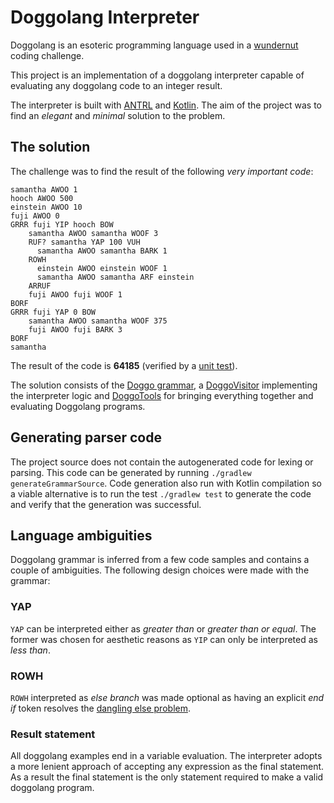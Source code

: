 # Doggolang Interpreter
Doggolang is an esoteric programming language used in a 
[wundernut](https://github.com/wunderdogsw/wunderpahkina-vol10) coding challenge.

This project is an implementation of a doggolang interpreter 
capable of evaluating any doggolang code to an integer result.

The interpreter is built with [ANTRL](https://www.antlr.org/) and [Kotlin](https://kotlinlang.org/). The aim of the project was to
find an *elegant* and *minimal* solution to the problem.

## The solution
The challenge was to find the result of the following *very important code*:

```doggolang
samantha AWOO 1
hooch AWOO 500
einstein AWOO 10
fuji AWOO 0
GRRR fuji YIP hooch BOW
    samantha AWOO samantha WOOF 3
    RUF? samantha YAP 100 VUH
      samantha AWOO samantha BARK 1
    ROWH
      einstein AWOO einstein WOOF 1
      samantha AWOO samantha ARF einstein
    ARRUF
    fuji AWOO fuji WOOF 1
BORF
GRRR fuji YAP 0 BOW
    samantha AWOO samantha WOOF 375
    fuji AWOO fuji BARK 3
BORF
samantha
```

The result of the code is **64185** (verified by a [unit test](src/test/kotlin/lang/doggo/DoggoInterpreterTest.kt)).

The solution consists of the [Doggo grammar](src/main/antlr/Doggo.g4), 
a [DoggoVisitor](src/main/kotlin/lang/doggo/DoggoVisitor.kt) implementing the interpreter logic
and [DoggoTools](src/main/kotlin/lang/doggo/DoggoTools.kt) for bringing everything together and
evaluating Doggolang programs.

## Generating parser code
The project source does not contain the autogenerated code for lexing or parsing. This code can
be generated by running `./gradlew generateGrammarSource`. Code generation also run with Kotlin 
compilation so a viable alternative is to run the test `./gradlew test` to generate the code and 
verify that the generation was successful.

## Language ambiguities
Doggolang grammar is inferred from a few code samples and contains a couple of ambiguities. 
The following design choices were made with the grammar:

### YAP
`YAP` can be interpreted either as *greater than* or *greater than or equal*. The former
was chosen for aesthetic reasons as `YIP` can only be interpreted as *less than*.
 
### ROWH
`ROWH` interpreted as *else branch* was made optional as having an explicit *end if* token
resolves the [dangling else problem](https://en.wikipedia.org/wiki/Dangling_else).

### Result statement
All doggolang examples end in a variable evaluation. The interpreter adopts a more lenient
approach of accepting any expression as the final statement. As a result the final statement
is the only statement required to make a valid doggolang program.
